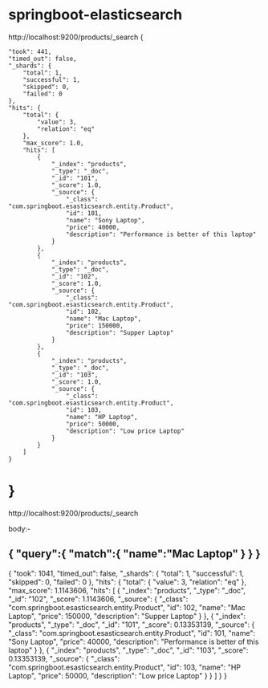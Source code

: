 # springboot-elasticsearch
http://localhost:9200/products/_search
{

    "took": 441,
    "timed_out": false,
    "_shards": {
        "total": 1,
        "successful": 1,
        "skipped": 0,
        "failed": 0
    },
    "hits": {
        "total": {
            "value": 3,
            "relation": "eq"
        },
        "max_score": 1.0,
        "hits": [
            {
                "_index": "products",
                "_type": "_doc",
                "_id": "101",
                "_score": 1.0,
                "_source": {
                    "_class": "com.springboot.esasticsearch.entity.Product",
                    "id": 101,
                    "name": "Sony Laptop",
                    "price": 40000,
                    "description": "Performance is better of this laptop"
                }
            },
            {
                "_index": "products",
                "_type": "_doc",
                "_id": "102",
                "_score": 1.0,
                "_source": {
                    "_class": "com.springboot.esasticsearch.entity.Product",
                    "id": 102,
                    "name": "Mac Laptop",
                    "price": 150000,
                    "description": "Supper Laptop"
                }
            },
            {
                "_index": "products",
                "_type": "_doc",
                "_id": "103",
                "_score": 1.0,
                "_source": {
                    "_class": "com.springboot.esasticsearch.entity.Product",
                    "id": 103,
                    "name": "HP Laptop",
                    "price": 50000,
                    "description": "Low price Laptop"
                }
            }
        ]
    }
}
===============================================================================================
http://localhost:9200/products/_search

body:-

{
    "query":{
        "match":{
            "name":"Mac Laptop"
        }
    }
}
------------------------------------------------------------------
{
    "took": 1041,
    "timed_out": false,
    "_shards": {
        "total": 1,
        "successful": 1,
        "skipped": 0,
        "failed": 0
    },
    "hits": {
        "total": {
            "value": 3,
            "relation": "eq"
        },
        "max_score": 1.1143606,
        "hits": [
            {
                "_index": "products",
                "_type": "_doc",
                "_id": "102",
                "_score": 1.1143606,
                "_source": {
                    "_class": "com.springboot.esasticsearch.entity.Product",
                    "id": 102,
                    "name": "Mac Laptop",
                    "price": 150000,
                    "description": "Supper Laptop"
                }
            },
            {
                "_index": "products",
                "_type": "_doc",
                "_id": "101",
                "_score": 0.13353139,
                "_source": {
                    "_class": "com.springboot.esasticsearch.entity.Product",
                    "id": 101,
                    "name": "Sony Laptop",
                    "price": 40000,
                    "description": "Performance is better of this laptop"
                }
            },
            {
                "_index": "products",
                "_type": "_doc",
                "_id": "103",
                "_score": 0.13353139,
                "_source": {
                    "_class": "com.springboot.esasticsearch.entity.Product",
                    "id": 103,
                    "name": "HP Laptop",
                    "price": 50000,
                    "description": "Low price Laptop"
                }
            }
        ]
    }
}
